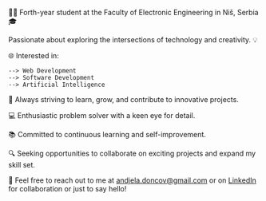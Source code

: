 👨‍💻 Forth-year student at the Faculty of Electronic Engineering in Niš, Serbia 🎓

Passionate about exploring the intersections of technology and creativity. 💡

🌐 Interested in:

    --> Web Development
    --> Software Development
    --> Artificial Intelligence
      
🚀 Always striving to learn, grow, and contribute to innovative projects.

💻 Enthusiastic problem solver with a keen eye for detail.

📚 Committed to continuous learning and self-improvement.

🔍 Seeking opportunities to collaborate on exciting projects and expand my skill set.

📧 Feel free to reach out to me at andjela.doncov@gmail.com or on [LinkedIn](www.linkedin.com/in/andjela-doncov-341bb6299) for collaboration or just to say hello!

<!---
andjelaadoncov/andjelaadoncov is a ✨ special ✨ repository because its `README.md` (this file) appears on your GitHub profile.
You can click the Preview link to take a look at your changes.
--->
